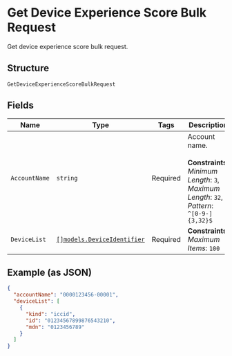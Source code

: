 
# Get Device Experience Score Bulk Request

Get device experience score bulk request.

## Structure

`GetDeviceExperienceScoreBulkRequest`

## Fields

| Name | Type | Tags | Description |
|  --- | --- | --- | --- |
| `AccountName` | `string` | Required | Account name.<br><br>**Constraints**: *Minimum Length*: `3`, *Maximum Length*: `32`, *Pattern*: `^[0-9-]{3,32}$` |
| `DeviceList` | [`[]models.DeviceIdentifier`](../../doc/models/device-identifier.md) | Required | **Constraints**: *Maximum Items*: `100` |

## Example (as JSON)

```json
{
  "accountName": "0000123456-00001",
  "deviceList": [
    {
      "kind": "iccid",
      "id": "01234567899876543210",
      "mdn": "0123456789"
    }
  ]
}
```

